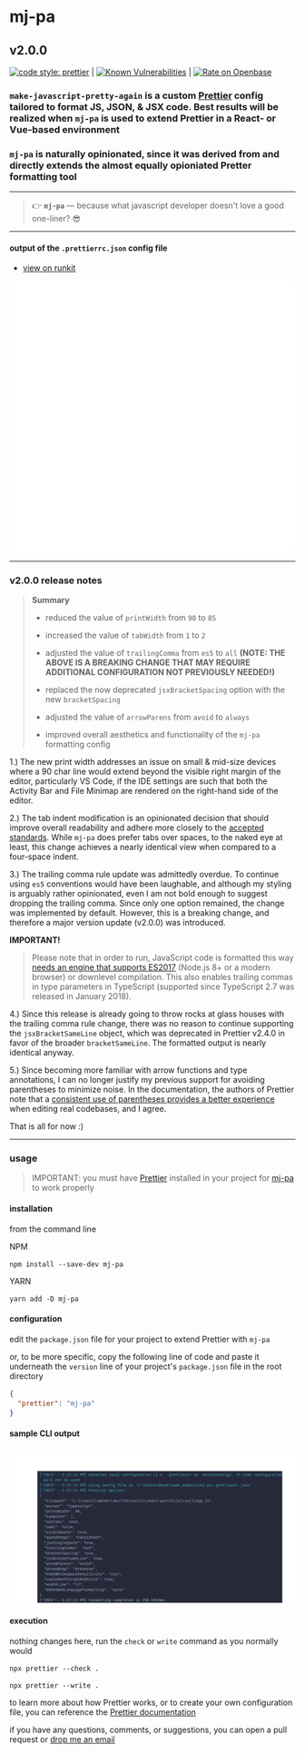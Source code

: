 # mj-pa

## v2.0.0

[![code style: prettier](https://img.shields.io/badge/code_style-prettier-ff69b4.svg?style=flat-square)](https://github.com/prettier/prettier) | [![Known Vulnerabilities](https://snyk.io/test/github/killshot13/mj-pa/badge.svg)](https://snyk.io/test/github/killshot13/mj-pa) | [![Rate on Openbase](https://badges.openbase.com/js/rating/mj-pa.svg)](https://openbase.com/js/mj-pa?utm_source=embedded&utm_medium=badge&utm_campaign=rate-badge)

### `make-javascript-pretty-again` is a custom [Prettier](https://prettier.io) config tailored to format JS, JSON, & JSX code. Best results will be realized when `mj-pa` is used to extend Prettier in a React- or Vue-based environment

### `mj-pa` is naturally opinionated, since it was derived from and directly extends the almost equally opioniated Pretter formatting tool

---

> 👉 **`mj-pa`** — because what javascript developer doesn't love a good one-liner? 😎

---

#### output of the `.prettierrc.json` config file

- [view on runkit](https://runkit.com/killshot13/mj-pa-runkit/2.0.0)

![output of the `.prettierrc.json` config file](https://github.com/killshot13/mj-pa/raw/main/resources/config.svg)

---

### v2.0.0 release notes

> **Summary**
>
> - reduced the value of `printWidth` from `90` to `85`
>
> - increased the value of `tabWidth` from `1` to `2`
>
> - adjusted the value of `trailingComma` from `es5` to `all`
> **(NOTE: THE ABOVE IS A BREAKING CHANGE THAT MAY REQUIRE ADDITIONAL CONFIGURATION NOT PREVIOUSLY NEEDED!)**
>
> - replaced the now deprecated `jsxBracketSpacing` option with the new `bracketSpacing`
>
> - adjusted the value of `arrowParens` from `avoid` to `always`
>
> - improved overall aesthetics and functionality of the `mj-pa` formatting config

1.) The new print width addresses an issue on small & mid-size devices where a 90 char line would extend beyond the visible right margin of the editor, particularly VS Code, if the IDE settings are such that both the Activity Bar and File Minimap are rendered on the right-hand side of the editor.

2.) The tab indent modification is an opinionated decision that should improve overall readability and adhere more closely to the [accepted standards](https://google.github.io/styleguide/jsguide.html#formatting-indent). While `mj-pa` does prefer tabs over spaces, to the naked eye at least, this change achieves a nearly identical view when compared to a four-space indent.

3.) The trailing comma rule update was admittedly overdue. To continue using `es5` conventions would have been laughable, and although my styling is arguably rather opinionated, even I am not bold enough to suggest dropping the trailing comma. Since only one option remained, the change was implemented by default. However, this is a breaking change, and therefore a major version update (v2.0.0) was introduced.

**IMPORTANT!**

> Please note that in order to run, JavaScript code is formatted this way [needs an engine that supports ES2017](https://prettier.io/docs/en/options.html#trailing-commas) (Node.js 8+ or a modern browser) or downlevel compilation. This also enables trailing commas in type parameters in TypeScript (supported since TypeScript 2.7 was released in January 2018).

4.) Since this release is already going to throw rocks at glass houses with the trailing comma rule change, there was no reason to continue supporting the `jsxBracketSameLine` object, which was deprecated in Prettier v2.4.0 in favor of the broader `bracketSameLine`. The formatted output is nearly identical anyway.

5.) Since becoming more familiar with arrow functions and type annotations, I can no longer justify my previous support for avoiding parentheses to minimize noise. In the documentation, the authors of Prettier note that a [consistent use of parentheses provides a better experience](https://prettier.io/docs/en/options.html#arrow-function-parentheses) when editing real codebases, and I agree.

That is all for now :)

---

### usage

> IMPORTANT: you must have [Prettier](https://www.npmjs.com/package/prettier) installed in your project for [mj-pa](https://www.npmjs.com/package/mj-pa) to work properly

#### installation

from the command line

NPM

```shell
npm install --save-dev mj-pa
```

YARN

```shell
yarn add -D mj-pa
```

#### configuration

edit the `package.json` file for your project to extend Prettier with `mj-pa`

or, to be more specific, copy the following line of code and paste it underneath the `version` line of your project's `package.json` file in the root directory

```json
{
  "prettier": "mj-pa"
}
```

#### sample CLI output

![sample CLI output](https://github.com/killshot13/mj-pa/raw/main/resources/mj-pav1.3.0.png)

#### execution

nothing changes here, run the `check` or `write` command as you normally would

```shell
npx prettier --check .
```

```shell
npx prettier --write .
```

to learn more about how Prettier works, or to create your own configuration file, you can reference the [Prettier documentation](https://prettier.io/docs/en/index.html)

if you have any questions, comments, or suggestions, you can open a pull request or [drop me an email](mailto:dmreh@outlook.com)
